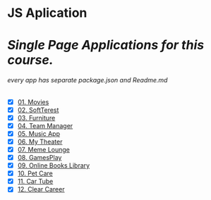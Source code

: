 # JS Aplication
 
<h1><i>Single Page Applications for this course.</i></h1> 
<h6><i>every app has separate package.json and Readme.md</i></h6>

- [x] [01. Movies](3.%20Single%20Page%20Applications/Movies)
- [x] [02. SoftTerest](4.%20Architecture%20and%20Testing/SoftTerest)
- [x] [03. Furniture](6.%20Routing/Furniture)
- [x] [04. Team Manager](7.Modular%20Application/01.Team-Manager)
- [x] [05. Music App](Exam%20Preparation/1.%20Exam/Music%20App)
- [x] [06. My Theater](Exam%20Preparation/2.%20Exam/My%20Theater)
- [x] [07. Meme Lounge](Exam%20Preparation/3.%20Exam/Meme%20Lounge)
- [x] [08. GamesPlay](Exam%20Preparation/4.%20Exam/GamesPlay)
- [x] [09. Online Books Library](Exam%20Preparation/5.%20Exam/Online%20Books%20Library)
- [x] [10. Pet Care](Exam%20Preparation/6.%20Exam/Pet%20Care)
- [x] [11. Car Tube](Exam%20Preparation/7.%20Exam/CarTube)
- [x] [12. Clear Career](Exam/Clear%20Career)
